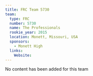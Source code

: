 ```yaml
---
title: FRC Team 5730
team:
  type: FRC
  number: 5730
  name: The Professionals 
  rookie_year: 2015
  location: Monett, Missouri, USA
  sponsors:
    - Monett High
  links:
    Website: 
---
```

No content has been added for this team